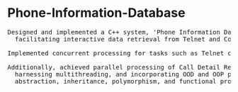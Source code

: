 # Phone-Information-Database
<pre>
Designed and implemented a C++ system, 'Phone Information Database',
  facilitating interactive data retrieval from Telnet and Console sources.

Implemented concurrent processing for tasks such as Telnet communication and user instruction execution.

Additionally, achieved parallel processing of Call Detail Record (CDR) files,
  harnessing multithreading, and incorporating OOD and OOP principles, encapsulation,
  abstraction, inheritance, polymorphism, and functional programming with lambdas.
</pre>
